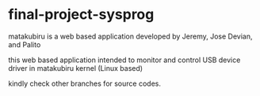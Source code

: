 # final-project-sysprog

matakubiru is a web based application developed by Jeremy, Jose Devian, and Palito

this web based application intended to monitor and control USB device driver in matakubiru kernel (Linux based)

kindly check other branches for source codes.
